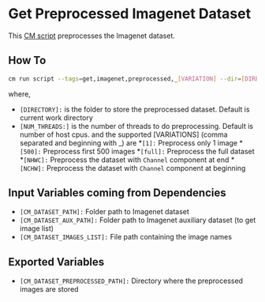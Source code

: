 # Get Preprocessed Imagenet Dataset
This [CM script](https://github.com/mlcommons/ck/blob/master/cm/docs/specs/script.md) preprocesses the Imagenet dataset.

## How To
```bash
cm run script --tags=get,imagenet,preprocessed,_[VARIATION] --dir=[DIRECTORY] --threads=[NUM_THREADS]
```
where, 
* `[DIRECTORY]:` is the folder to store the preprocessed dataset. Default is current work directory
* `[NUM_THREADS:]` is the number of threads to do preprocessing. Default is number of host cpus. 
and the supported [VARIATIONS] (comma separated and beginning with _) are
*`[1]:` Preprocess only 1 image
*`[500]:` Preprocess first 500 images
*`[full]:` Preprocess the full dataset
*`[NHWC]:` Preprocess the dataset with `Channel` component at end
*`[NCHW]:` Preprocess the dataset with `Channel` component at beginning

## Input Variables coming from Dependencies
* `[CM_DATASET_PATH]:` Folder path to Imagenet dataset
* `[CM_DATASET_AUX_PATH]:` Folder path to Imagenet auxiliary dataset (to get image list)
* `[CM_DATASET_IMAGES_LIST]:` File path containing the image names

## Exported Variables
* `[CM_DATASET_PREPROCESSED_PATH]:` Directory where the preprocessed images are stored


